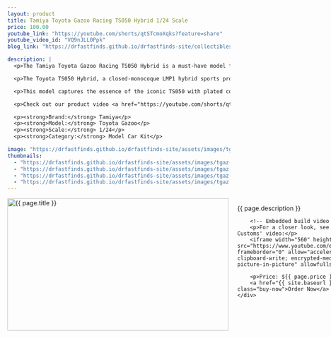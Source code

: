 ```yaml
---
layout: product
title: Tamiya Toyota Gazoo Racing TS050 Hybrid 1/24 Scale
price: 100.00
youtube_link: "https://youtube.com/shorts/qtSTcmoXqks?feature=share"
youtube_video_id: "VQ9nJLL0Ppk"
blog_link: "https://drfastfinds.github.io/drfastfinds-site/collectibles/model%20kits/tamiya/toyota%20gazoo%20racing/ts050%20hybrid/2024/09/25/toyota-gazoo-ts050.html"

description: |
  <p>The Tamiya Toyota Gazoo Racing TS050 Hybrid is a must-have model for motorsport enthusiasts and collectors alike. Limited to 3 per household, this high-quality kit accurately reproduces the body form of the actual TS050, focusing on aerodynamics and incorporating various aero devices, just like the real vehicle.</p>

  <p>The Toyota TS050 Hybrid, a closed-monocoque LMP1 hybrid sports prototype, is the direct successor to the TS040 Hybrid and debuted in the FIA World Endurance Championship in 2016. It features a 2.4L V6 twin-turbocharged engine combined with an advanced hybrid system, producing a total of 1000 hp. Despite its challenges, the TS050 clinched the 2019–20 FIA World Endurance Championship.</p>

  <p>This model captures the essence of the iconic TS050 with plated cockpit roof details, LED lights, and decals for the 7th and 8th cars. The kit also includes masking stickers for different colors. Build enthusiasts can recreate the dramatic aerodynamics that defined Toyota's LMP1 prototype as it contended at Le Mans and other FIA endurance races.</p>

  <p>Check out our product video <a href="https://youtube.com/shorts/qtSTcmoXqks?feature=share" target="_blank">here</a>.</p>

  <p><strong>Brand:</strong> Tamiya</p>
  <p><strong>Model:</strong> Toyota Gazoo</p>
  <p><strong>Scale:</strong> 1/24</p>
  <p><strong>Category:</strong> Model Car Kit</p>

image: "https://drfastfinds.github.io/drfastfinds-site/assets/images/tgaz.jpg"
thumbnails:
  - "https://drfastfinds.github.io/drfastfinds-site/assets/images/tgaz-1.jpg"
  - "https://drfastfinds.github.io/drfastfinds-site/assets/images/tgaz-2.jpg"
  - "https://drfastfinds.github.io/drfastfinds-site/assets/images/tgaz-3.jpg"
  - "https://drfastfinds.github.io/drfastfinds-site/assets/images/tgaz.jpg"
---
```


<div class="product-detail">
    <div class="product-image-box">
        <img class="main-image" src="{{ page.image }}" alt="{{ page.title }}">
    </div>
    <div class="product-text">
        <p>{{ page.description }}</p>
        
        <!-- Embedded build video -->
        <p>For a closer look, see Scaled Down Customs' video:</p>
        <iframe width="560" height="315" src="https://www.youtube.com/embed/5jZxajKhcs8" frameborder="0" allow="accelerometer; autoplay; clipboard-write; encrypted-media; gyroscope; picture-in-picture" allowfullscreen></iframe>
        
        <p>Price: ${{ page.price }}</p>
        <a href="{{ site.baseurl }}/order" class="buy-now">Order Now</a>
    </div>
</div>

<div class="thumbnail-carousel">
    {% for thumbnail in page.thumbnails %}
    <img class="thumbnail" src="{{ thumbnail }}" alt="Thumbnail of {{ page.title }}">
    {% endfor %}
</div>

<div style="text-align: center;">
    <p>Read more about the Tamiya Toyota Gazoo Racing TS050 on our blog: 
        <a href="https://drfastfinds.github.io/drfastfinds-site/collectibles/model%20kits/tamiya/toyota%20gazoo%20racing/ts050%20hybrid/2024/09/25/toyota-gazoo-ts050.html">The Tamiya Toyota Gazoo Racing TS050 Hybrid: A Collector's Model</a>
    </p>
    <p>Watch the product video here: 
        <a href="{{ page.youtube_link }}" target="_blank">View on YouTube Shorts</a>
    </p>
</div>

<style>
.product-detail {
    display: flex;
    align-items: flex-start;
    gap: 20px;
    margin-bottom: 20px;
}

.product-image-box {
    flex-shrink: 0;
    width: 500px; 
    height: 300px; 
    overflow: hidden; 
}

.main-image {
    width: 100%; 
    height: 100%; 
    object-fit: contain; 
    display: block;
}

.product-text {
    max-width: 400px;
    flex-grow: 1;
}

.thumbnail-carousel {
    margin-top: 20px;
    display: flex;
    flex-wrap: wrap; 
    gap: 10px;
    justify-content: flex-start;
}

.thumbnail {
    max-width: 80px;
    cursor: pointer;
    border: 1px solid #ddd;
    border-radius: 4px;
}

.youtube-link {
    text-align: center;
    margin-top: 20px;
    font-size: 16px;
}

.buy-now {
    display: inline-block;
    padding: 10px 20px;
    margin-top: 10px;
    background-color: #007bff;
    color: #fff;
    text-decoration: none;
    border-radius: 5px;
    font-weight: bold;
    text-align: center;
}

.buy-now:hover {
    background-color: #0056b3;
}
</style>

<script>
document.addEventListener('DOMContentLoaded', function() {
    const mainImage = document.querySelector('.main-image');
    const thumbnails = document.querySelectorAll('.thumbnail');

    thumbnails.forEach(thumbnail => {
        thumbnail.addEventListener('click', function() {
            mainImage.src = this.src;
        });
    });
});
</script>
